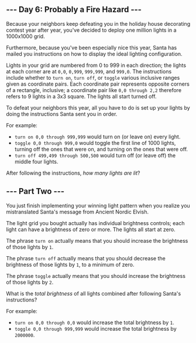 --- Day 6: Probably a Fire Hazard ---
-------------------------------------

Because your neighbors keep defeating you in the holiday house decorating contest year after year, you've decided to deploy one million lights in a <span title="Hey, be glad I'm not asking for the resistance between two points!">1000x1000 grid</span>.

Furthermore, because you've been especially nice this year, Santa has mailed you instructions on how to display the ideal lighting configuration.

Lights in your grid are numbered from 0 to 999 in each direction; the lights at each corner are at `0,0`, `0,999`, `999,999`, and `999,0`. The instructions include whether to `turn on`, `turn off`, or `toggle` various inclusive ranges given as coordinate pairs. Each coordinate pair represents opposite corners of a rectangle, inclusive; a coordinate pair like `0,0 through 2,2` therefore refers to 9 lights in a 3x3 square. The lights all start turned off.

To defeat your neighbors this year, all you have to do is set up your lights by doing the instructions Santa sent you in order.

For example:

-   `turn on 0,0 through 999,999` would turn on (or leave on) every light.
-   `toggle 0,0 through 999,0` would toggle the first line of 1000 lights, turning off the ones that were on, and turning on the ones that were off.
-   `turn off 499,499 through 500,500` would turn off (or leave off) the middle four lights.

After following the instructions, *how many lights are lit*?

--- Part Two ---
----------------

You just finish implementing your winning light pattern when you realize you mistranslated Santa's message from Ancient Nordic Elvish.

The light grid you bought actually has individual brightness controls; each light can have a brightness of zero or more. The lights all start at zero.

The phrase `turn on` actually means that you should increase the brightness of those lights by `1`.

The phrase `turn off` actually means that you should decrease the brightness of those lights by `1`, to a minimum of zero.

The phrase `toggle` actually means that you should increase the brightness of those lights by `2`.

What is the *total brightness* of all lights combined after following Santa's instructions?

For example:

-   `turn on 0,0 through 0,0` would increase the total brightness by `1`.
-   `toggle 0,0 through 999,999` would increase the total brightness by `2000000`.

